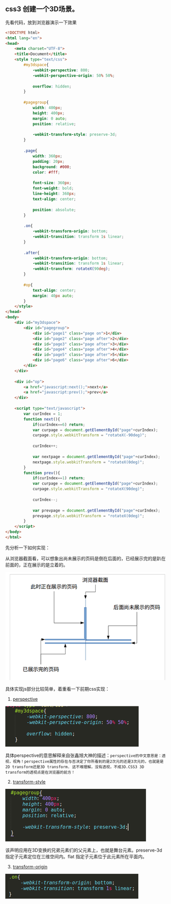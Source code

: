 ## css3 创建一个3D场景。

先看代码，放到浏览器演示一下效果
``` html
<!DOCTYPE html>
<html lang="en">
<head>
    <meta charset="UTF-8">
    <title>Document</title>
    <style type="text/css">
        #my3dspace{
            -webkit-perspective: 800;
            -webkit-perspective-origin: 50% 50%;

            overflow: hidden;
        }

        #pagegroup{
            width: 400px;
            height: 400px;
            margin: 0 auto;
			position: relative;

            -webkit-transform-style: preserve-3d;         
        }

        .page{
            width: 360px;
            padding: 20px;
            background: #000;
            color: #fff;

            font-size: 360px;
            font-weight: bold;
            line-height: 360px;
            text-align: center;

            position: absolute;
        }

        .on{
            -webkit-transform-origin: bottom;
            -webkit-transition: transform 1s linear;
        }

        .after{
            -webkit-transform-origin: bottom;
            -webkit-transition: transform 1s linear;
            -webkit-transform: rotateX(90deg);
        }

        #op{
            text-align: center;
            margin: 40px auto;
        }
    </style>
</head>
<body>
    <div id="my3dspace">
        <div id="pagegroup">
            <div id="page1" class="page on">1</div>
            <div id="page2" class="page after">2</div>
            <div id="page3" class="page after">3</div>
            <div id="page4" class="page after">4</div>
            <div id="page5" class="page after">5</div>
            <div id="page6" class="page after">6</div>
        </div>
    </div>

    <div id="op">
        <a href="javascript:next();">next</a>
        <a href="javascript:prev();">prev</a>
    </div>

    <script type="text/javascript">
        var curIndex = 1;
        function next(){
            if(curIndex==6) return;
            var curpage = document.getElementById("page"+curIndex);
            curpage.style.webkitTransform = "rotateX(-90deg)";

            curIndex++;

            var nextpage = document.getElementById("page"+curIndex);
            nextpage.style.webkitTransform = "rotateX(0deg)";
        }
        function prev(){
            if(curIndex==1) return;
            var curpage = document.getElementById("page"+curIndex);
            curpage.style.webkitTransform = "rotateX(90deg)";

            curIndex--;

            var prevpage = document.getElementById("page"+curIndex);
            prevpage.style.webkitTransform = "rotateX(0deg)";
        }
    </script>
</body>
</html>
```

先分析一下如何实现：

从浏览器截面看，可以想象出尚未展示的页码是倒在后面的，已经展示完的是趴在前面的，正在展示的是立着的。

![enter description here][1]

具体实现js部分比较简单，着重看一下前期css实现：
1. [perspective][2]

![enter description here][3]

具体perspective的意思解释来自张鑫旭大神的描述：```perspective的中文意思是：透视，视角！perspective属性的存在与否决定了你所看到的是2次元的还是3次元的，也就是是2D transform还是3D transform. 这不难理解，没有透视，不成3D.CSS3 3D transform的透视点是在浏览器的前方！```

2. [transform-style][4]

![enter description here][5]

该声明应用在3D变换的兄弟元素们的父元素上，也就是舞台元素。preserve-3d 指定子元素定位在三维空间内。flat 指定子元素位于此元素所在平面内。

3. [transform-origin][6]

![enter description here][7]



  [1]: https://github.com/LilyLaw/css-learning/blob/master/img/design.bmp?raw=true
  [2]: https://developer.mozilla.org/zh-CN/docs/Web/CSS/perspective
  [3]: https://github.com/LilyLaw/css-learning/blob/master/img/perspective.bmp?raw=true
  [4]: https://developer.mozilla.org/zh-CN/docs/Web/CSS/transform-style
  [5]: https://github.com/LilyLaw/css-learning/blob/master/img/transformstyle.bmp?raw=true
  [6]: https://developer.mozilla.org/zh-CN/docs/Web/CSS/transform-origin
  [7]: https://github.com/LilyLaw/css-learning/blob/master/img/on.bmp?raw=true
